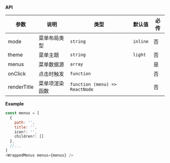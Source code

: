 **API**

| 参数        | 说明           | 类型                           | 默认值   | 必传 |
| ----------- | -------------- | ------------------------------ | -------- | ---- |
| mode        | 菜单布局类型   | `string`                       | `inline` | 否   |
| theme       | 菜单主题       | `string`                       | `light`  | 否   |
| menus       | 菜单数据源     | `array`                        |          | 是   |
| onClick     | 点击时触发     | `function`                     |          | 否   |
| renderTitle | 菜单项渲染函数 | `function (menu) => ReactNode` |          | 否   |

**Example**

```js
const menus = [
  {
    path: '',
    title: '',
    icon?: '',
    children?: []
  },
  //...
]
<WrappedMenus menus={menus} />

```

